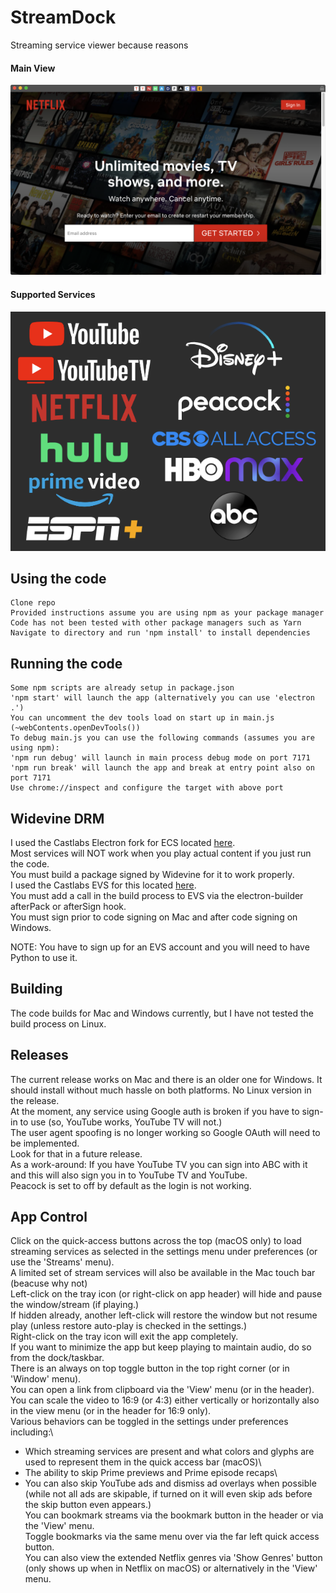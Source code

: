 # StreamDock
 Streaming service viewer because reasons

#### Main View
<img src="/res/screenshots/main.png" width="600"/>

#### Supported Services
<img src="/res/screenshots/services.png" width="600"/>

## Using the code
    Clone repo
    Provided instructions assume you are using npm as your package manager
    Code has not been tested with other package managers such as Yarn
    Navigate to directory and run 'npm install' to install dependencies

## Running the code
    Some npm scripts are already setup in package.json
    'npm start' will launch the app (alternatively you can use 'electron .')
    You can uncomment the dev tools load on start up in main.js (~webContents.openDevTools())
    To debug main.js you can use the following commands (assumes you are using npm):
    'npm run debug' will launch in main process debug mode on port 7171
    'npm run break' will launch the app and break at entry point also on port 7171
    Use chrome://inspect and configure the target with above port

## Widevine DRM
   I used the Castlabs Electron fork for ECS located [here](https://github.com/castlabs/electron-releases).\
   Most services will NOT work when you play actual content if you just run the code.\
   You must build a package signed by Widevine for it to work properly.\
   I used the Castlabs EVS for this located [here](https://github.com/castlabs/electron-releases/wiki/EVS).\
   You must add a call in the build process to EVS via the electron-builder afterPack or afterSign hook.\
   You must sign prior to code signing on Mac and after code signing on Windows. 

   NOTE: You have to sign up for an EVS account and you will need to have Python to use it.

## Building
   The code builds for Mac and Windows currently, but I have not tested the build process on Linux.

## Releases
   The current release works on Mac and there is an older one for Windows. It should install without much hassle on both platforms.
   No Linux version in the release.\
   At the moment, any service using Google auth is broken if you have to sign-in to use (so, YouTube works, YouTube TV will not.)\
   The user agent spoofing is no longer working so Google OAuth will need to be implemented.\
   Look for that in a future release.\
   As a work-around: If you have YouTube TV you can sign into ABC with it and this will also sign you in to YouTube TV and YouTube.\
   Peacock is set to off by default as the login is not working.

## App Control
   Click on the quick-access buttons across the top (macOS only) to load streaming services as selected in the settings menu under preferences (or use the 'Streams' menu).\
   A limited set of stream services will also be available in the Mac touch bar (beacuse why not)\
   Left-click on the tray icon (or right-click on app header) will hide and pause the window/stream (if playing.)\
   If hidden already, another left-click will restore the window but not resume play (unless restore auto-play is checked in the settings.)\
   Right-click on the tray icon will exit the app completely.\
   If you want to minimize the app but keep playing to maintain audio, do so from the dock/taskbar.\
   There is an always on top toggle button in the top right corner (or in 'Window' menu).\
   You can open a link from clipboard via the 'View' menu (or in the header).\
   You can scale the video to 16:9 (or 4:3) either vertically or horizontally also in the view menu (or in the header for 16:9 only).\
   Various behaviors can be toggled in the settings under preferences including:\
   - Which streaming services are present and what colors and glyphs are used to represent them in the quick access bar (macOS)\
   - The ability to skip Prime previews and Prime episode recaps\
   - You can also skip YouTube ads and dismiss ad overlays when possible (while not all ads are skipable, if turned on it will even skip ads before the skip button even appears.)\
   You can bookmark streams via the bookmark button in the header or via the 'View' menu.\
   Toggle bookmarks via the same menu over via the far left quick access button.\
   You can also view the extended Netflix genres via 'Show Genres' button (only shows up when in Netflix on macOS) or alternatively in the 'View' menu.